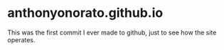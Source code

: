 # anthonyonorato.github.io

This was the first commit I ever made to github, just to see how the site operates.
